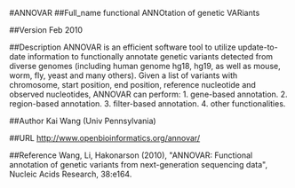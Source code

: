 #ANNOVAR
##Full_name
functional ANNOtation of genetic VARiants

##Version
Feb 2010

##Description
ANNOVAR is an efficient software tool to utilize update-to-date information to functionally annotate genetic variants detected from diverse genomes (including human genome hg18, hg19, as well as mouse, worm, fly, yeast and many others). Given a list of variants with chromosome, start position, end position, reference nucleotide and observed nucleotides, ANNOVAR can perform: 1\. gene-based annotation. 2\. region-based annotation. 3\. filter-based annotation. 4\. other functionalities.

##Author
Kai Wang (Univ Pennsylvania)

##URL
http://www.openbioinformatics.org/annovar/

##Reference
Wang, Li, Hakonarson (2010), "ANNOVAR: Functional annotation of genetic variants from next-generation sequencing data", Nucleic Acids Research, 38:e164.

